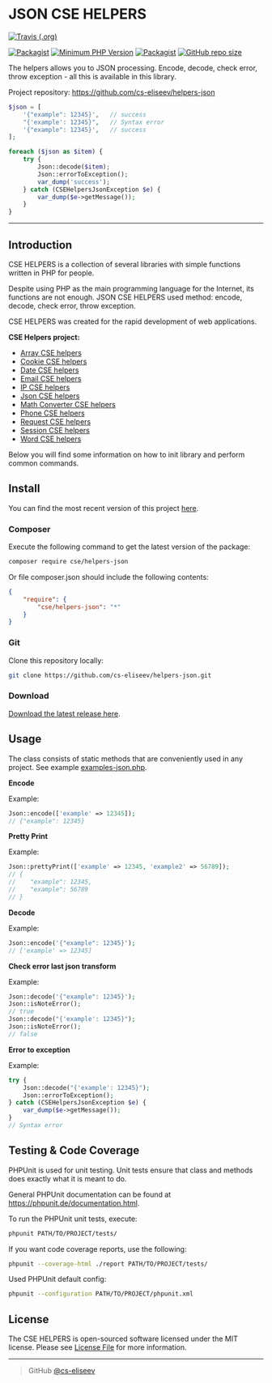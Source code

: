 JSON CSE HELPERS
=======

[![Travis (.org)](https://img.shields.io/travis/cs-eliseev/helpers-json.svg?style=flat-square)](https://travis-ci.org/cs-eliseev/helpers-json)

[![Packagist](https://img.shields.io/packagist/v/cse/helpers-json.svg?style=flat-square)](https://packagist.org/packages/cse/helpers-json)
[![Minimum PHP Version](https://img.shields.io/badge/php-%3E%3D%207.1-8892BF.svg?style=flat-square)](https://packagist.org/packages/cse/helpers-json)
[![Packagist](https://img.shields.io/packagist/l/cse/helpers-json.svg?style=flat-square)](https://github.com/cs-eliseev/helpers-json/blob/master/LICENSE.md)
[![GitHub repo size](https://img.shields.io/github/repo-size/cs-eliseev/helpers-json.svg?style=flat-square)](https://github.com/cs-eliseev/helpers-json/archive/master.zip)

The helpers allows you to JSON processing. Encode, decode, check error, throw exception - all this is available in this library.

Project repository: https://github.com/cs-eliseev/helpers-json

```php
$json = [
    '{"example": 12345}',   // success
    "{'example': 12345}",   // Syntax error
    '{"example": 12345}',   // success
];

foreach ($json as $item) {
    try {
        Json::decode($item);
        Json::errorToException();
        var_dump('success');
    } catch (CSEHelpersJsonException $e) {
        var_dump($e->getMessage());
    }
}
```

***

## Introduction

CSE HELPERS is a collection of several libraries with simple functions written in PHP for people.

Despite using PHP as the main programming language for the Internet, its functions are not enough. JSON CSE HELPERS used method: encode, decode, check error, throw exception.

CSE HELPERS was created for the rapid development of web applications.

**CSE Helpers project:**
* [Array CSE helpers](https://github.com/cs-eliseev/helpers-arrays)
* [Cookie CSE helpers](https://github.com/cs-eliseev/helpers-cookie)
* [Date CSE helpers](https://github.com/cs-eliseev/helpers-date)
* [Email CSE helpers](https://github.com/cs-eliseev/helpers-email)
* [IP CSE helpers](https://github.com/cs-eliseev/helpers-ip)
* [Json CSE helpers](https://github.com/cs-eliseev/helpers-json)
* [Math Converter CSE helpers](https://github.com/cs-eliseev/helpers-math-converter)
* [Phone CSE helpers](https://github.com/cs-eliseev/helpers-phone)
* [Request CSE helpers](https://github.com/cs-eliseev/helpers-request)
* [Session CSE helpers](https://github.com/cs-eliseev/helpers-session)
* [Word CSE helpers](https://github.com/cs-eliseev/helpers-word)

Below you will find some information on how to init library and perform common commands.

## Install

You can find the most recent version of this project [here](https://github.com/cs-eliseev/helpers-json).

### Composer

Execute the following command to get the latest version of the package:
```bash
composer require cse/helpers-json
```

Or file composer.json should include the following contents:
```json
{
    "require": {
        "cse/helpers-json": "*"
    }
}
```

### Git

Clone this repository locally:
```bash
git clone https://github.com/cs-eliseev/helpers-json.git
```

### Download

[Download the latest release here](https://github.com/cs-eliseev/helpers-json/archive/master.zip).

## Usage

The class consists of static methods that are conveniently used in any project. See example [examples-json.php](https://github.com/cs-eliseev/helpers-json/blob/master/examples/examples-json.php).

**Encode**

Example:
```php
Json::encode(['example' => 12345]);
// {"example": 12345}
```

**Pretty Print**

Example:
```php
Json::prettyPrint(['example' => 12345, 'example2' => 56789]);
// {
//    "example": 12345,
//    "example": 56789
// }
```

**Decode**

Example:
```php
Json::encode('{"example": 12345}');
// ['example' => 12345]
```

**Check error last json transform**

Example:
```php
Json::decode('{"example": 12345}');
Json::isNoteError();
// true
Json::decode("{'example': 12345}");
Json::isNoteError();
// false
```

**Error to exception**

Example:
```php
try {
    Json::decode("{'example': 12345}");
    Json::errorToException();
} catch (CSEHelpersJsonException $e) {
    var_dump($e->getMessage());
}
// Syntax error
```


## Testing & Code Coverage

PHPUnit is used for unit testing. Unit tests ensure that class and methods does exactly what it is meant to do.

General PHPUnit documentation can be found at https://phpunit.de/documentation.html.

To run the PHPUnit unit tests, execute:
```bash
phpunit PATH/TO/PROJECT/tests/
```

If you want code coverage reports, use the following:
```bash
phpunit --coverage-html ./report PATH/TO/PROJECT/tests/
```

Used PHPUnit default config:
```bash
phpunit --configuration PATH/TO/PROJECT/phpunit.xml
```


## License

The CSE HELPERS is open-sourced software licensed under the MIT license. Please see [License File](https://github.com/cs-eliseev/helpers-json/blob/master/LICENSE.md) for more information.

***

> GitHub [@cs-eliseev](https://github.com/cs-eliseev)
